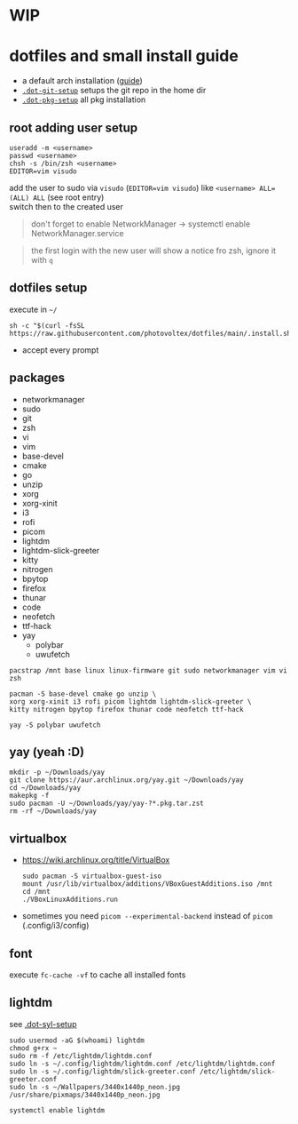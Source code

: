 # WIP

# dotfiles and small install guide

- a default arch installation ([guide](https://wiki.archlinux.org/title/installation_guide#Partition_the_disks))
- [`.dot-git-setup`](https://github.com/photovoltex/dotfiles/blob/main/.dot-git-setup) setups the git repo in the home dir 
- [`.dot-pkg-setup`](https://github.com/photovoltex/dotfiles/blob/main/.dot-pkg-setup) all pkg installation
## root adding user setup
```shell
useradd -m <username>
passwd <username>
chsh -s /bin/zsh <username>
EDITOR=vim visudo
```
add the user to sudo via `visudo` (`EDITOR=vim visudo`) like `<username> ALL=(ALL) ALL` (see root entry) \
switch then to the created user

> don't forget to enable NetworkManager -> systemctl enable NetworkManager.service

> the first login with the new user will show a notice fro zsh, ignore it with `q`
## dotfiles setup
execute in `~/`
```shell
sh -c "$(curl -fsSL https://raw.githubusercontent.com/photovoltex/dotfiles/main/.install.sh)"
```
- accept every prompt
## packages
- networkmanager
- sudo
- git
- zsh
- vi
- vim
- base-devel
- cmake
- go
- unzip
- xorg
- xorg-xinit
- i3
- rofi
- picom
- lightdm
- lightdm-slick-greeter
- kitty
- nitrogen
- bpytop
- firefox
- thunar
- code
- neofetch
- ttf-hack
- yay
  - polybar
  - uwufetch

```
pacstrap /mnt base linux linux-firmware git sudo networkmanager vim vi zsh
```
```
pacman -S base-devel cmake go unzip \
xorg xorg-xinit i3 rofi picom lightdm lightdm-slick-greeter \
kitty nitrogen bpytop firefox thunar code neofetch ttf-hack
```
```
yay -S polybar uwufetch
```

## yay (yeah :D)
```shell
mkdir -p ~/Downloads/yay
git clone https://aur.archlinux.org/yay.git ~/Downloads/yay
cd ~/Downloads/yay
makepkg -f
sudo pacman -U ~/Downloads/yay/yay-?*.pkg.tar.zst
rm -rf ~/Downloads/yay
```

## virtualbox
- https://wiki.archlinux.org/title/VirtualBox
  ```
  sudo pacman -S virtualbox-guest-iso
  mount /usr/lib/virtualbox/additions/VBoxGuestAdditions.iso /mnt
  cd /mnt
  ./VBoxLinuxAdditions.run
  ```
- sometimes you need `picom --experimental-backend` instead of `picom` (.config/i3/config)

## font
execute `fc-cache -vf` to cache all installed fonts

## lightdm
see [.dot-syl-setup](https://github.com/photovoltex/dotfiles/blob/main/.dot-syl-setup)
```
sudo usermod -aG $(whoami) lightdm
chmod g+rx ~
sudo rm -f /etc/lightdm/lightdm.conf
sudo ln -s ~/.config/lightdm/lightdm.conf /etc/lightdm/lightdm.conf
sudo ln -s ~/.config/lightdm/slick-greeter.conf /etc/lightdm/slick-greeter.conf
sudo ln -s ~/Wallpapers/3440x1440p_neon.jpg /usr/share/pixmaps/3440x1440p_neon.jpg

systemctl enable lightdm
```
